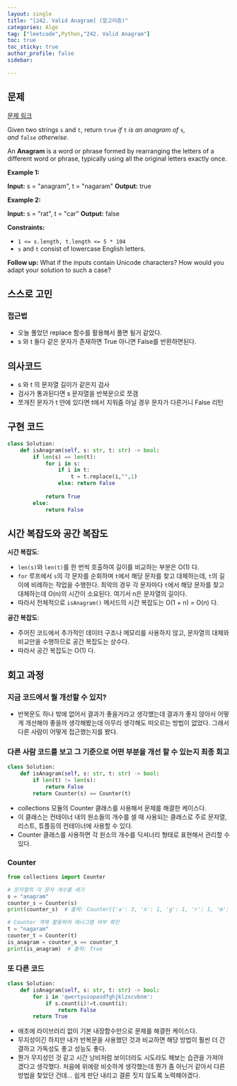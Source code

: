 ```yaml
---
layout: single
title: "[242. Valid Anagram] (알고리즘)"
categories: Algo
tag: ["leetcode",Python,"242. Valid Anagram"]
toc: true
toc_sticky: true
author_profile: false
sidebar:

---
```

## 문제

[문제 링크](https://leetcode.com/problems/valid-anagram/?envType=study-plan-v2&envId=top-interview-150)

Given two strings `s` and `t`, return `true` _if_ `t` _is an anagram of_ `s`_, and_ `false` _otherwise_.

An **Anagram** is a word or phrase formed by rearranging the letters of a different word or phrase, typically using all the original letters exactly once.

**Example 1:**

**Input:** s = "anagram", t = "nagaram"
**Output:** true

**Example 2:**

**Input:** s = "rat", t = "car"
**Output:** false

**Constraints:**

- `1 <= s.length, t.length <= 5 * 104`
- `s` and `t` consist of lowercase English letters.

**Follow up:** What if the inputs contain Unicode characters? How would you adapt your solution to such a case?

## 스스로 고민

### 접근법

- 오늘 풀었던 replace 함수를 활용해서 풀면 될거 같았다.
- s 와 t 둘다 같은 문자가 존재하면 True 아니면 False를 반환하면된다.

## 의사코드

- s 와 t 의 문자열 길이가 같은지 검사
- 검사가 통과된다면 s 문자열을 반복문으로 쪼갬
- 쪼개진 문자가 t 안에 있다면 t에서 지워줌 아닐 경우 문자가 다른거니 False 리턴

## 구현 코드

```python
class Solution:
    def isAnagram(self, s: str, t: str) -> bool:
        if len(s) == len(t):
            for i in s:
                if i in t:
                    t = t.replace(i,"",1)
                else: return False
                
            return True
        else:
            return False
```

## 시간 복잡도와 공간 복잡도

**시간 복잡도**:

- `len(s)`와 `len(t)`를 한 번씩 호출하여 길이를 비교하는 부분은 O(1) 다.
- `for` 루프에서 `s`의 각 문자를 순회하며 `t`에서 해당 문자를 찾고 대체하는데, `t`의 길이에 비례하는 작업을 수행한다. 최악의 경우 각 문자마다 `t`에서 해당 문자를 찾고 대체하는데 O(n)의 시간이 소요된다. 여기서 n은 문자열의 길이다.
- 따라서 전체적으로 `isAnagram()` 메서드의 시간 복잡도는 O(1 + n) = O(n) 다.

**공간 복잡도**:

- 주어진 코드에서 추가적인 데이터 구조나 메모리를 사용하지 않고, 문자열의 대체와 비교만을 수행하므로 공간 복잡도는 상수다.
- 따라서 공간 복잡도는 O(1) 다.

## 회고 과정

### 지금 코드에서 뭘 개선할 수 있지?

- 반복문도 하나 밖에 없어서 결과가 좋을거라고 생각헀는데 결과가 좋지 않아서 어떻게 개선해야 좋을까 생각해봤는데 아무리 생각해도 떠오르는 방법이 없었다. 그래서 다른 사람이 어떻게 접근했는지를 봤다.

### 다른 사람 코드를 보고 그 기준으로 어떤 부분을 개선 할 수 있는지 최종 회고


```python
class Solution:
    def isAnagram(self, s: str, t: str) -> bool:
        if len(t) != len(s):
            return False
        return Counter(s) == Counter(t)
```

- collections 모듈의 Counter 클래스를 사용해서 문제를 해결한 케이스다.
- 이 클래스는 컨테이너 내의 원소들의 개수를 셀 때 사용되는 클래스로 주로 문자열, 리스트, 튜플등의 컨테이너에 사용할 수 있다.
- Counter 클래스를 사용하면 각 원소의 개수를 딕셔너리 형태로 표현해서 관리할 수 있다.

### Counter 

```python
from collections import Counter

# 문자열의 각 문자 개수를 세기
s = "anagram"
counter_s = Counter(s)
print(counter_s)  # 출력: Counter({'a': 3, 'n': 1, 'g': 1, 'r': 1, 'm': 1})

# Counter 객체 활용하여 애너그램 여부 확인
t = "nagaram"
counter_t = Counter(t)
is_anagram = counter_s == counter_t
print(is_anagram)  # 출력: True

```

### 또 다른 코드

```python
class Solution:
    def isAnagram(self, s: str, t: str) -> bool:
        for i in 'qwertyuiopasdfghjklzxcvbnm':
            if s.count(i)!=t.count(i):
                return False
        return True
```

- 애초에 라이브러리 없이 기본 내장함수만으로 문제를 해결한 케이스다.
- 무지성이긴 하지만 내가 반복문을 사용했던 것과 비교하면 해당 방법이 훨씬 더 간결하고 가독성도 좋고 성능도 좋다.
- 뭔가 무지성인 것 같고 시간 낭비처럼 보이더라도 시도라도 해보는 습관을 가져야 겠다고 생각했다.
  처음에 위에랑 비슷하게 생각했는데 뭔가 좀 아닌거 같아서 다른 방법을 찾았던 건데... 쉽게 판단 내리고 결론 짓지 않도록 노력해야겠다.

